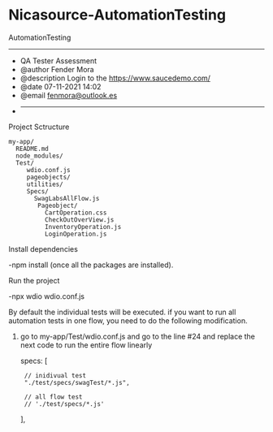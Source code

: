 # Nicasource-AutomationTesting
AutomationTesting

------------------------------------------------------------------------------------
* QA Tester Assessment
* @author       Fender Mora
* @description  Login to the https://www.saucedemo.com/
* @date         07-11-2021 14:02
* @email        fenmora@outlook.es
* ----------------------------------------------------------------------------------

Project Sctructure
```
my-app/
  README.md
  node_modules/
  Test/
     wdio.conf.js
     pageobjects/
     utilities/
     Specs/
       SwagLabsAllFlow.js
        Pageobject/
          CartOperation.css
          CheckOutOverView.js
          InventoryOperation.js
          LoginOperation.js
```


Install dependencies

-npm install (once all the packages are installed).

Run the project 

-npx wdio wdio.conf.js 

By default the individual tests will be executed. if you want to run all automation tests in one flow, you need to do the following modification.

1. go to my-app/Test/wdio.conf.js and go to the line #24 and replace the next code to run the entire flow linearly

    specs: [
        
        // inidivual test
        "./test/specs/swagTest/*.js",

        // all flow test
        // './test/specs/*.js'
    ],

